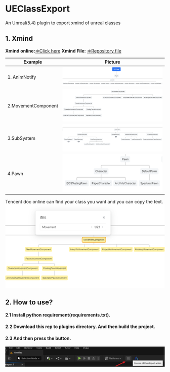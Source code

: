 # UEClassExport

An Unreal(5.4) plugin to export xmind of unreal classes

## 1. Xmind 

**Xmind online:**[=>Click here](https://docs.qq.com/mind/DSGR6TVdGUlZJenZl?mode=mind&_t=1717434876611&needShowTips=1)
**Xmind File:** [=>Repository file](https://github.com/wlxklyh/UEClassExport/blob/main/UEClassXmind.xmind)

|Example|Picture|
|-|-|
|1. AnimNotify|![](Img/2024-06-04-01-42-45.png)|
|2.MovementComponent|![](Img/2024-06-04-01-44-46.png)|
|3.SubSystem|![](Img/2024-06-04-01-49-03.png)|
|4.Pawn|![](Img/2024-06-04-01-50-05.png)|

Tencent doc online can find your class you want and you can copy the text.
![](Img/2024-06-04-01-43-56.png)





## 2. How to use?

#### 2.1 Install python requirement(requirements.txt).
#### 2.2 Download this rep to plugins directory. And then build the project. 
#### 2.3 And then press the button.
![](Img/2024-06-04-01-46-47.png)